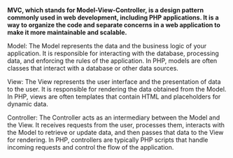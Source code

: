 **MVC, which stands for Model-View-Controller, is a design pattern commonly used in web development, including PHP applications. It is a way to organize the code and separate concerns in a web application to make it more maintainable and scalable.**

Model: The Model represents the data and the business logic of your application. It is responsible for interacting with the database, processing data, and enforcing the rules of the application. In PHP, models are often classes that interact with a database or other data sources.

View: The View represents the user interface and the presentation of data to the user. It is responsible for rendering the data obtained from the Model. In PHP, views are often templates that contain HTML and placeholders for dynamic data.

Controller: The Controller acts as an intermediary between the Model and the View. It receives requests from the user, processes them, interacts with the Model to retrieve or update data, and then passes that data to the View for rendering. In PHP, controllers are typically PHP scripts that handle incoming requests and control the flow of the application.
